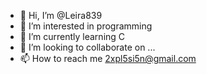 - 👋 Hi, I’m @Leira839
- 👀 I’m interested in programming
- 🌱 I’m currently learning C
- 💞️ I’m looking to collaborate on ...
- 📫 How to reach me 2xpl5si5n@gmail.com

<!---
Leira839/Leira839 is a ✨ special ✨ repository because its `README.md` (this file) appears on your GitHub profile.
You can click the Preview link to take a look at your changes.
--->
